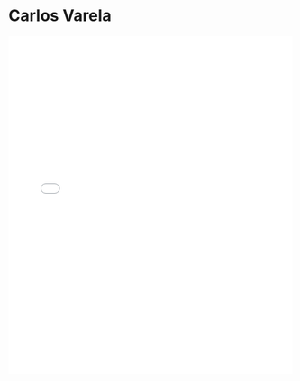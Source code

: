 # Carlos Varela

<MDXLayout>
  <embed src="/assets/files/Carlos%20Varela%20Soult-1ce3e626092100bc5ce9299bda8ea4f8.pdf" type="application/pdf" width="100%" height="600px" />
</MDXLayout>